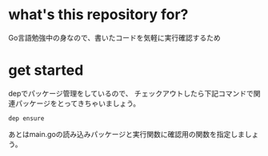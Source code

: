 # what's this repository for?
Go言語勉強中の身なので、書いたコードを気軽に実行確認するため

# get started
depでパッケージ管理をしているので、
チェックアウトしたら下記コマンドで関連パッケージをとってきちゃいましょう。
```
dep ensure
```
あとはmain.goの読み込みパッケージと実行関数に確認用の関数を指定しましょう。
